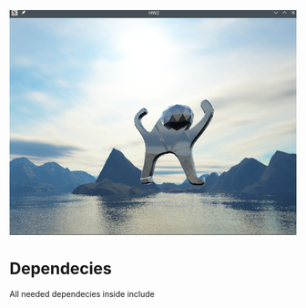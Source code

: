![result](https://raw.githubusercontent.com/NikolaiSviridov/opengl-course/hw2/hw2/assets/images/Ucat.png)

# Dependecies
All needed dependecies inside include

